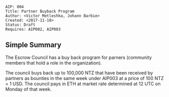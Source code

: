     AIP: 004
    Title: Partner Buyback Program
    Author: <Victor Metleshka, Johann Barbie>
    Created: <2017-11-18>
    Status: Draft
    Requires: AIP002, AIP003


## Simple Summary

The Escrow Council has a buy back program for parners (community members that hold a role in the organization).

The council buys back up to 100,000 NTZ that have been received by partners as bounties in the same week under AIP003 at a price of 100 NTZ = 1 USD. The council pays in ETH at market rate determined at 12 UTC on Monday of that week.

